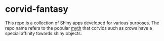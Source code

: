 # corvid-fantasy

This repo is a collection of Shiny apps developed for various purposes. The repo name refers to the popular [myth](https://corvidresearch.blog/2015/12/04/crow-curiosities-do-crows-collect-shiny-objects/) that corvids such as crows have a special affinity towards shiny objects.
